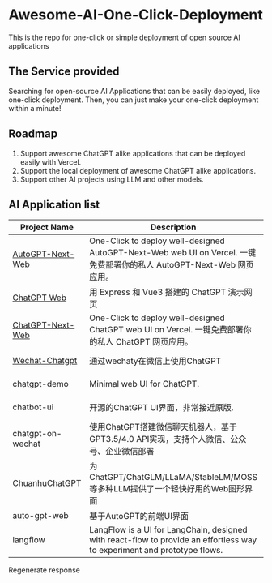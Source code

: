 # Awesome-AI-One-Click-Deployment
This is the repo for one-click or simple deployment of open source AI applications

## The Service provided
Searching for open-source AI Applications that can be easily deployed, like one-click deployment.
Then, you can just make your one-click deployment within a minute!

## Roadmap
 1. Support awesome ChatGPT alike applications that can be deployed easily with Vercel.
 2. Support the local deployment of awesome ChatGPT alike applications.
 3. Support other AI projects using LLM and other models.

## AI Application list
| Project Name       | Description                                                                                                                                                  | Deployment     |
|--------------------|--------------------------------------------------------------------------------------------------------------------------------------------------------------|----------------|
| [AutoGPT-Next-Web](https://github.com/Dogtiti/AutoGPT-Next-Web)   | One-Click to deploy well-designed AutoGPT-Next-Web web UI on Vercel. 一键免费部署你的私人 AutoGPT-Next-Web 网页应用。                                                                                                                        | [Deploy with Vercel](https://vercel.com/new/clone?repository-url=https%3A%2F%2Fgithub.com%2FDogtiti%2FAutoGPT-Next-Web&env=OPENAI_API_KEY&project-name=autogpt-next-web&repository-name=AutoGPT-Next-Web) |
| [ChatGPT Web](https://github.com/Chanzhaoyu/chatgpt-web)        | 用 Express 和 Vue3 搭建的 ChatGPT 演示网页                                                                                                                   | Deploy with Railway |
| [ChatGPT-Next-Web](https://github.com/Yidadaa/ChatGPT-Next-Web)   | One-Click to deploy well-designed ChatGPT web UI on Vercel. 一键免费部署你的私人 ChatGPT 网页应用。                                                                                                                        | Deploy with Vercel |
| [Wechat-Chatgpt](https://github.com/fuergaosi233/wechat-chatgpt)     | 通过wechaty在微信上使用ChatGPT                                                                                                                               | [Deploy with Railway](https://railway.app/template/dMLG70?referralCode=bIYugQ) |
| chatgpt-demo       | Minimal web UI for ChatGPT.                                                                                                                                  | Deploy with Vercel |
| chatbot-ui         | 开源的ChatGPT UI界面，非常接近原版.                                                                                                                           | Deploy with Vercel |
| chatgpt-on-wechat  | 使用ChatGPT搭建微信聊天机器人，基于GPT3.5/4.0 API实现，支持个人微信、公众号、企业微信部署                                                                 | Deploy with Railway |
| ChuanhuChatGPT     | 为ChatGPT/ChatGLM/LLaMA/StableLM/MOSS等多种LLM提供了一个轻快好用的Web图形界面                                                                          | Deploy with Railway |
| auto-gpt-web       | 基于AutoGPT的前端UI界面                                                                                                                                     |                  |
| langflow           | LangFlow is a UI for LangChain, designed with react-flow to provide an effortless way to experiment and prototype flows.                                      | Deploy with Railway |




Regenerate response
